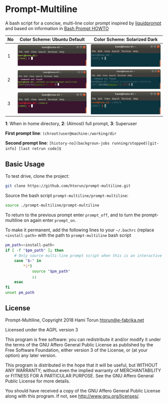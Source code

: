 # Prompt-Multiline

A bash script for a concise, multi-line color prompt inspired by [liquidprompt]
and based on information in [Bash Prompt HOWTO]

No | Color Scheme: Ubuntu Default | Color Scheme: Solarized Dark
-- | ---------------------------- | -----------------------
1  | ![prompt]                    | ![prompt solarized]
2  | ![prompt full]               | ![prompt full solarized]
3  | ![prompt root]               | ![prompt root solarized]

**1**: When in home directory, **2**: (Almost) full prompt, **3**: Superuser

**First prompt line**: `(chroot)user@machine:/working/dir`

**Second prompt line**: `[history-no](backgroun-jobs running/stopped)[git-info] [last retrun code]$ `

## Basic Usage

To test drive, clone the project:

```bash
git clone https://github.com/htorun/prompt-multiline.git
```

Source the bash script `prompt-multiline/prompt-multiline`:

```bash
source ./prompt-multiline/prompt-multiline
```

To return to the previous prompt enter `prompt_off`, and to turn the prompt-multiline
on again enter `prompt_on`.

To make it permanent, add the following lines to your `~/.bachrc` (replace `<install-path>`
with the path to `prompt-multiline` bash script

```bash
pm_path=<install-path>
if [ -f "$pm_path" ]; then
    # Only source multi-line prompt script when this is an interactive shell
    case "$-" in
        *i*)
            source "$pm_path"
            ;;
    esac
fi
unset pm_path
```

## License
Prompt-Multiline, Copyright 2018 Hami Torun <htorun@e-fabrika.net>

Licensed under the AGPL version 3

This program is free software: you can redistribute it and/or modify
it under the terms of the GNU Affero General Public License as
published by the Free Software Foundation, either version 3 of the
License, or (at your option) any later version.

This program is distributed in the hope that it will be useful,
but WITHOUT ANY WARRANTY; without even the implied warranty of
MERCHANTABILITY or FITNESS FOR A PARTICULAR PURPOSE.  See the
GNU Affero General Public License for more details.

You should have received a copy of the GNU Affero General Public License
along with this program.  If not, see <http://www.gnu.org/licenses/>.

[prompt]: resources/prompt-multiline.png
[prompt solarized]: resources/prompt-multiline-solarized.png
[prompt full]: resources/prompt-multiline-full.png
[prompt full solarized]: resources/prompt-multiline-full-solarized.png
[prompt root]: resources/prompt-multiline-root.png
[prompt root solarized]: resources/prompt-multiline-root-solarized.png
[liquidprompt]: https://github.com/nojhan/liquidprompt.git
[Bash Prompt HOWTO]: https://www.tldp.org/HOWTO/Bash-Prompt-HOWTO/index.html

